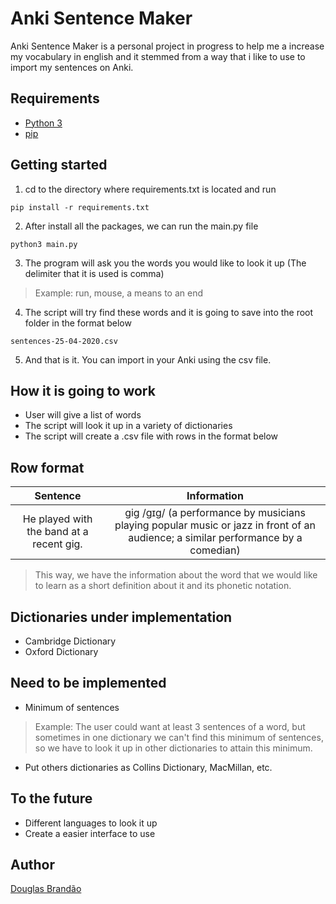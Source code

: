 # Anki Sentence Maker

Anki Sentence Maker is a personal project in progress to help me a increase my vocabulary in english and it stemmed from a way that i like to use to import my sentences on Anki.

## Requirements

* [Python 3](https://www.python.org/downloads/)
* [pip](https://pypi.org/project/pip/)

## Getting started

1. cd to the directory where requirements.txt is located and run

`pip install -r requirements.txt`

2. After install all the packages, we can run the main.py file

`python3 main.py`

3. The program will ask you the words you would like to look it up (The delimiter that it is used is comma)

> Example: run, mouse, a means to an end

4. The script will try find these words and it is going to save into the root folder in the format below

`sentences-25-04-2020.csv`

5. And that is it. You can import in your Anki using the csv file.

## How it is going to work

* User will give a list of words
* The script will look it up in a variety of dictionaries
* The script will create a .csv file with rows in the format below

## Row format

|Sentence|Information|
|:-------------:|:-------------:|
|He played with the band at a recent gig.| gig /ɡɪɡ/ (a performance by musicians playing popular music or jazz in front of an audience; a similar performance by a comedian)|

> This way, we have the information about the word that we would like to learn as a short definition about it and its phonetic notation.

## Dictionaries under implementation

* Cambridge Dictionary
* Oxford Dictionary

## Need to be implemented

* Minimum of sentences
> Example: The user could want at least 3 sentences of a word, but sometimes in one dictionary we can't find this minimum of sentences, so we have to look it up in other dictionaries to attain this minimum.
* Put others dictionaries as Collins Dictionary, MacMillan, etc.

## To the future

* Different languages to look it up
* Create a easier interface to use

## Author

[Douglas Brandão](https://github.com/douglasbrandao)